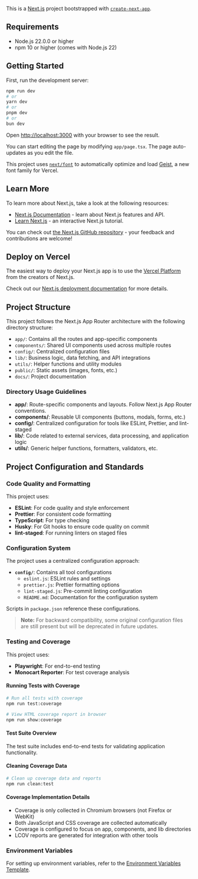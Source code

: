 This is a [Next.js](https://nextjs.org) project bootstrapped with [`create-next-app`](https://nextjs.org/docs/app/api-reference/cli/create-next-app).

## Requirements

- Node.js 22.0.0 or higher
- npm 10 or higher (comes with Node.js 22)

## Getting Started

First, run the development server:

```bash
npm run dev
# or
yarn dev
# or
pnpm dev
# or
bun dev
```

Open [http://localhost:3000](http://localhost:3000) with your browser to see the result.

You can start editing the page by modifying `app/page.tsx`. The page auto-updates as you edit the file.

This project uses [`next/font`](https://nextjs.org/docs/app/building-your-application/optimizing/fonts) to automatically optimize and load [Geist](https://vercel.com/font), a new font family for Vercel.

## Learn More

To learn more about Next.js, take a look at the following resources:

- [Next.js Documentation](https://nextjs.org/docs) - learn about Next.js features and API.
- [Learn Next.js](https://nextjs.org/learn) - an interactive Next.js tutorial.

You can check out [the Next.js GitHub repository](https://github.com/vercel/next.js) - your feedback and contributions are welcome!

## Deploy on Vercel

The easiest way to deploy your Next.js app is to use the [Vercel Platform](https://vercel.com/new?utm_medium=default-template&filter=next.js&utm_source=create-next-app&utm_campaign=create-next-app-readme) from the creators of Next.js.

Check out our [Next.js deployment documentation](https://nextjs.org/docs/app/building-your-application/deploying) for more details.

## Project Structure

This project follows the Next.js App Router architecture with the following directory structure:

- `app/`: Contains all the routes and app-specific components
- `components/`: Shared UI components used across multiple routes
- `config/`: Centralized configuration files
- `lib/`: Business logic, data fetching, and API integrations
- `utils/`: Helper functions and utility modules
- `public/`: Static assets (images, fonts, etc.)
- `docs/`: Project documentation

### Directory Usage Guidelines

- **app/**: Route-specific components and layouts. Follow Next.js App Router conventions.
- **components/**: Reusable UI components (buttons, modals, forms, etc.)
- **config/**: Centralized configuration for tools like ESLint, Prettier, and lint-staged
- **lib/**: Code related to external services, data processing, and application logic
- **utils/**: Generic helper functions, formatters, validators, etc.

## Project Configuration and Standards

### Code Quality and Formatting

This project uses:

- **ESLint**: For code quality and style enforcement
- **Prettier**: For consistent code formatting
- **TypeScript**: For type checking
- **Husky**: For Git hooks to ensure code quality on commit
- **lint-staged**: For running linters on staged files

### Configuration System

The project uses a centralized configuration approach:

- **`config/`**: Contains all tool configurations
  - `eslint.js`: ESLint rules and settings
  - `prettier.js`: Prettier formatting options
  - `lint-staged.js`: Pre-commit linting configuration
  - `README.md`: Documentation for the configuration system

Scripts in `package.json` reference these configurations.

> **Note:** For backward compatibility, some original configuration files are still present but will be deprecated in future updates.

### Testing and Coverage

This project uses:

- **Playwright**: For end-to-end testing
- **Monocart Reporter**: For test coverage analysis

#### Running Tests with Coverage

```bash
# Run all tests with coverage
npm run test:coverage

# View HTML coverage report in browser
npm run show:coverage
```

#### Test Suite Overview

The test suite includes end-to-end tests for validating application functionality.

#### Cleaning Coverage Data

```bash
# Clean up coverage data and reports
npm run clean:test
```

#### Coverage Implementation Details

- Coverage is only collected in Chromium browsers (not Firefox or WebKit)
- Both JavaScript and CSS coverage are collected automatically
- Coverage is configured to focus on app, components, and lib directories
- LCOV reports are generated for integration with other tools

### Environment Variables

For setting up environment variables, refer to the [Environment Variables Template](./docs/env-template.md).
